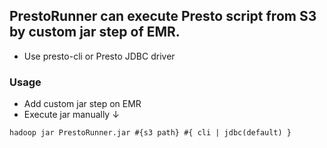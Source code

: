 ## PrestoRunner can execute Presto script from S3 by custom jar step of EMR. 

* Use presto-cli or Presto JDBC driver

### Usage
* Add custom jar step on EMR
* Execute jar manually ↓
```
hadoop jar PrestoRunner.jar #{s3 path} #{ cli | jdbc(default) }
```
